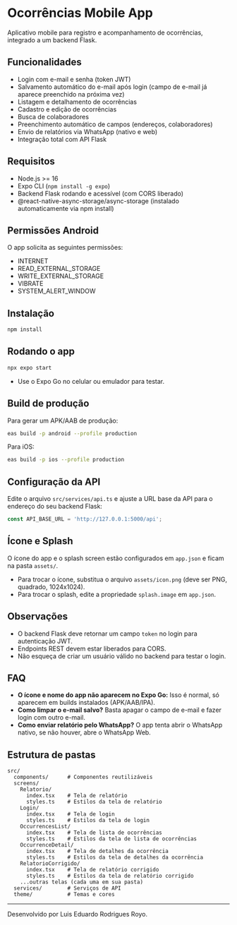# Ocorrências Mobile App

Aplicativo mobile para registro e acompanhamento de ocorrências, integrado a um backend Flask.

## Funcionalidades
- Login com e-mail e senha (token JWT)
- Salvamento automático do e-mail após login (campo de e-mail já aparece preenchido na próxima vez)
- Listagem e detalhamento de ocorrências
- Cadastro e edição de ocorrências
- Busca de colaboradores
- Preenchimento automático de campos (endereços, colaboradores)
- Envio de relatórios via WhatsApp (nativo e web)
- Integração total com API Flask

## Requisitos
- Node.js >= 16
- Expo CLI (`npm install -g expo`)
- Backend Flask rodando e acessível (com CORS liberado)
- @react-native-async-storage/async-storage (instalado automaticamente via npm install)

## Permissões Android
O app solicita as seguintes permissões:
- INTERNET
- READ_EXTERNAL_STORAGE
- WRITE_EXTERNAL_STORAGE
- VIBRATE
- SYSTEM_ALERT_WINDOW

## Instalação
```sh
npm install
```

## Rodando o app
```sh
npx expo start
```
- Use o Expo Go no celular ou emulador para testar.

## Build de produção
Para gerar um APK/AAB de produção:
```sh
eas build -p android --profile production
```
Para iOS:
```sh
eas build -p ios --profile production
```

## Configuração da API
Edite o arquivo `src/services/api.ts` e ajuste a URL base da API para o endereço do seu backend Flask:
```ts
const API_BASE_URL = 'http://127.0.0.1:5000/api';
```

## Ícone e Splash
O ícone do app e o splash screen estão configurados em `app.json` e ficam na pasta `assets/`.
- Para trocar o ícone, substitua o arquivo `assets/icon.png` (deve ser PNG, quadrado, 1024x1024).
- Para trocar o splash, edite a propriedade `splash.image` em `app.json`.

## Observações
- O backend Flask deve retornar um campo `token` no login para autenticação JWT.
- Endpoints REST devem estar liberados para CORS.
- Não esqueça de criar um usuário válido no backend para testar o login.

## FAQ
- **O ícone e nome do app não aparecem no Expo Go:** Isso é normal, só aparecem em builds instalados (APK/AAB/IPA).
- **Como limpar o e-mail salvo?** Basta apagar o campo de e-mail e fazer login com outro e-mail.
- **Como enviar relatório pelo WhatsApp?** O app tenta abrir o WhatsApp nativo, se não houver, abre o WhatsApp Web.

## Estrutura de pastas
```
src/
  components/      # Componentes reutilizáveis
  screens/
    Relatorio/
      index.tsx    # Tela de relatório
      styles.ts    # Estilos da tela de relatório
    Login/
      index.tsx    # Tela de login
      styles.ts    # Estilos da tela de login
    OccurrencesList/
      index.tsx    # Tela de lista de ocorrências
      styles.ts    # Estilos da tela de lista de ocorrências
    OccurrenceDetail/
      index.tsx    # Tela de detalhes da ocorrência
      styles.ts    # Estilos da tela de detalhes da ocorrência
    RelatorioCorrigido/
      index.tsx    # Tela de relatório corrigido
      styles.ts    # Estilos da tela de relatório corrigido
    ...outras telas (cada uma em sua pasta)
  services/        # Serviços de API
  theme/           # Temas e cores
```

---

Desenvolvido por Luis Eduardo Rodrigues Royo. 